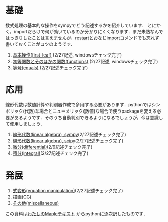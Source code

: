 # 基礎

数式処理の基本的な操作をsympyでどう記述するかを紹介しています．
とにかく，importだらけで何が効いているのか分かりにくくなります．まだ未熟なんではっきりしたことは言えませんが，restartとおなじimportコメンドでも忘れず書いておくことがコツのようです．
  1. [基本操作(first_leaf)](./first_leaf.ipynb) (2/27記述, windowsチェック完了)
  1. [初等関数とそのほかの関数(functions)](./functions.ipynb) (2/27記述, windowsチェック完了)
  1. [等号(equals)](./equals.ipynb) (2/27記述チェック完了)

# 応用

線形代数は数値計算や判別器作成で多用する必要があります．pythonではシンボリック(代数)な場合とニューメリック(数値)な場合で使うpackageを変える必要があるようです．そのうち自動判別できるようになるでしょうが，今は意識して使用しましょう．
  1. [線形代数(linear algebra), sympy](./linear_algebra_sympy.ipynb)(2/27記述チェック完了)
  1. [線形代数(linear algebra), scipy](./linear_algebra_scipy.ipynb)(2/27記述チェック完了)
  1. [微分(differential)](./differential.ipynb)(2/9記述チェック完了)
  1. [積分(integral)](./integral.ipynb)(2/27記述チェック完了)

# 発展
  1. [式変形(equation manipulation)](./equation_manipulation.ipynb)(2/27記述チェック完了)
  1. [描画(CG)](./cg.ipynb)
  1. [その他(miscellaneous)](./miscellaneous.ipynb)

この資料は[わたしのMapleテキスト](https://ist.ksc.kwansei.ac.jp/~nishitani/MapleHiki/) からpythonに逐次訳したものです．